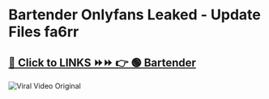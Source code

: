 
 # Bartender Onlyfans Leaked - Update Files fa6rr

## <h2><a href="https://clipsfans.com/Bartender&ref=git">🔗 Click to LINKS ⏩⏩ 👉 🟢 Bartender </a></h2>

<a href="https://clipsfans.com/Bartender&ref=git" rel="nofollow" data-target="animated-image.originalLink"><img src="https://i.ibb.co.com/xMMVF88/686577567.gif" alt="Viral Video Original" style="max-width: 100%; display: inline-block;" data-target="animated-image.originalImage"></a>

